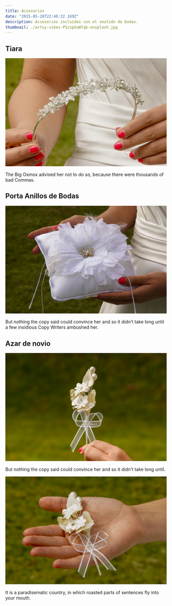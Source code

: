```yaml
---
title: Accesorios
date: "2015-05-28T22:40:32.169Z"
description: Accesorios incluídos con el vestido de bodas.
thumbnail: ./artsy-vibes-PSzspSuW7qk-unsplash.jpg
---
```


## Tiara

<div class="kg-card kg-image-card kg-width-full">

![Tiara](./tiara.jpg)

</div>

The Big Oxmox advised her not to do so, because there were thousands of bad
Commas.

## Porta Anillos de Bodas

<div class="kg-card kg-image-card kg-width-full">

![ring holder](./ring-holder.jpg)

</div>

But nothing the copy said could convince her and so it didn’t take long until a
few insidious Copy Writers ambushed her.

## Azar de novio

<div class="kg-card kg-image-card kg-width-full">

![ring holder](./azar.jpg)

</div>

But nothing the copy said could convince her and so it didn’t take long until.

<div class="kg-card kg-image-card kg-width-full">

![ring holder](./azar2.jpg)

</div>

It is a paradisematic country, in which roasted parts of sentences fly into your
mouth.
